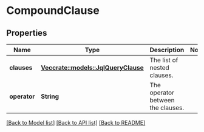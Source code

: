 # CompoundClause

## Properties

Name | Type | Description | Notes
------------ | ------------- | ------------- | -------------
**clauses** | [**Vec<crate::models::JqlQueryClause>**](JqlQueryClause.md) | The list of nested clauses. | 
**operator** | **String** | The operator between the clauses. | 

[[Back to Model list]](../README.md#documentation-for-models) [[Back to API list]](../README.md#documentation-for-api-endpoints) [[Back to README]](../README.md)


